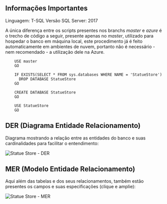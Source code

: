 ## Informações Importantes

Linguagem: T-SQL
Versão SQL Server: 2017

A única diferença entre os scripts presentes nos branchs *master* e *azure* é o trecho de código a seguir, presente apenas no *master*,
utilizado para hospedar o banco em máquina local, este procedimento já é feito automaticamente em ambientes de nuvem, portanto não é
necessário - nem recomendado - a utilização dele na Azure.

        USE master
        GO

        IF EXISTS(SELECT * FROM sys.databases WHERE NAME = 'StatueStore')
          DROP DATABASE StatueStore
        GO

        CREATE DATABASE StatueStore
        GO

        USE StatueStore
        GO

## DER (Diagrama Entidade Relacionamento)

Diagrama mostrando a relação entre as entidades do banco e suas cardinalidades para facilitar o entendimento:

![Statue Store - DER](https://user-images.githubusercontent.com/59635709/72039482-1ce40980-3284-11ea-8c38-878776e9e737.jpg)

## MER (Modelo Entidade Relacionamento)

Aqui além das tabelas e dos seus relacionamentos, também estão presentes os campos e suas especificações
(clique e amplie):

![Statue Store - MER](https://user-images.githubusercontent.com/59635709/72039721-e78beb80-3284-11ea-8b60-7ab7dcd599b0.png)
